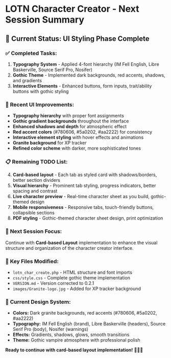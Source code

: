 # LOTN Character Creator - Next Session Summary

## 🎯 **Current Status: UI Styling Phase Complete**

### ✅ **Completed Tasks:**
1. **Typography System** - Applied 4-font hierarchy (IM Fell English, Libre Baskerville, Source Serif Pro, Nosifer)
2. **Gothic Theme** - Implemented dark backgrounds, red accents, shadows, and gradients
3. **Interactive Elements** - Enhanced buttons, form inputs, trait/ability buttons with gothic styling

### 🎨 **Recent UI Improvements:**
- **Typography hierarchy** with proper font assignments
- **Gothic gradient backgrounds** throughout the interface
- **Enhanced shadows and depth** for atmospheric effect
- **Red accent colors** (#780606, #5a0202, #aa2222) for consistency
- **Interactive element styling** with hover effects and animations
- **Granite background** for XP tracker
- **Refined color scheme** with darker, more sophisticated tones

### 📋 **Remaining TODO List:**
4. **Card-based layout** - Each tab as styled card with shadows/borders, better section dividers
5. **Visual hierarchy** - Prominent tab styling, progress indicators, better spacing and contrast
6. **Live character preview** - Real-time character sheet as you build, gothic-themed design
7. **Mobile responsiveness** - Responsive tabs, touch-friendly buttons, collapsible sections
8. **PDF styling** - Gothic-themed character sheet design, print optimization

### 🎯 **Next Session Focus:**
Continue with **Card-based Layout** implementation to enhance the visual structure and organization of the character creator interface.

### 📁 **Key Files Modified:**
- `lotn_char_create.php` - HTML structure and font imports
- `css/style.css` - Complete gothic theme implementation
- `VERSION.md` - Version corrected to 0.2.1
- `images/Granite-logo.jpg` - Added for XP tracker background

### 🎨 **Current Design System:**
- **Colors:** Dark granite backgrounds, red accents (#780606, #5a0202, #aa2222)
- **Typography:** IM Fell English (brand), Libre Baskerville (headers), Source Serif Pro (body), Nosifer (warnings)
- **Effects:** Gradients, shadows, glows, smooth transitions
- **Theme:** Gothic vampire atmosphere with professional polish

**Ready to continue with card-based layout implementation!** 🧛‍♂️✨